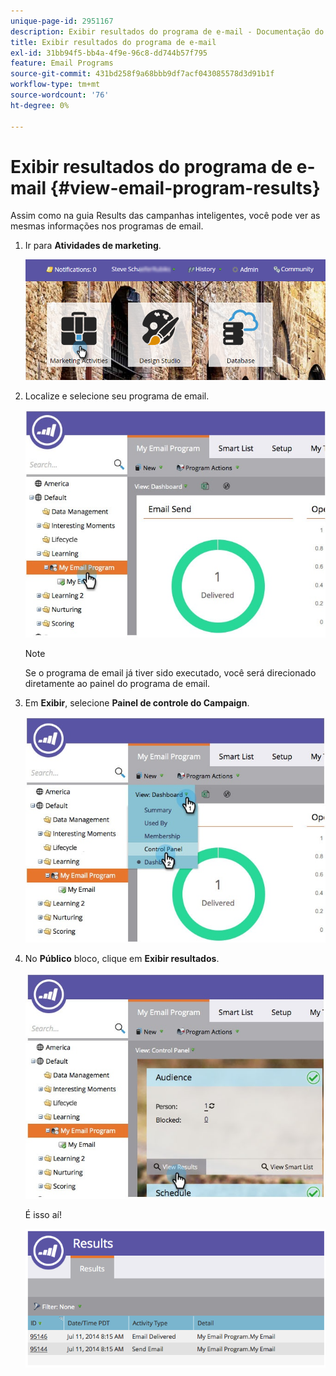 ```yaml
---
unique-page-id: 2951167
description: Exibir resultados do programa de e-mail - Documentação do Marketo - Documentação do produto
title: Exibir resultados do programa de e-mail
exl-id: 31bb94f5-bb4a-4f9e-96c8-dd744b57f795
feature: Email Programs
source-git-commit: 431bd258f9a68bbb9df7acf043085578d3d91b1f
workflow-type: tm+mt
source-wordcount: '76'
ht-degree: 0%

---
```


# Exibir resultados do programa de e-mail {#view-email-program-results}

Assim como na guia Results das campanhas inteligentes, você pode ver as mesmas informações nos programas de email.

1. Ir para **Atividades de marketing**.

   ![](assets/login-marketing-activities-2.png)

1. Localize e selecione seu programa de email.

   ![](assets/selectemailprogram3.jpg)

   >[!NOTE]
   >
   >Se o programa de email já tiver sido executado, você será direcionado diretamente ao painel do programa de email.

1. Em **Exibir**, selecione **Painel de controle do Campaign**.

   ![](assets/controlpanelview.jpg)

1. No **Público** bloco, clique em **Exibir resultados**.

   ![](assets/audiencetile.jpg)

   É isso aí!

   ![](assets/image2014-9-22-11-3a15-3a49.png)
